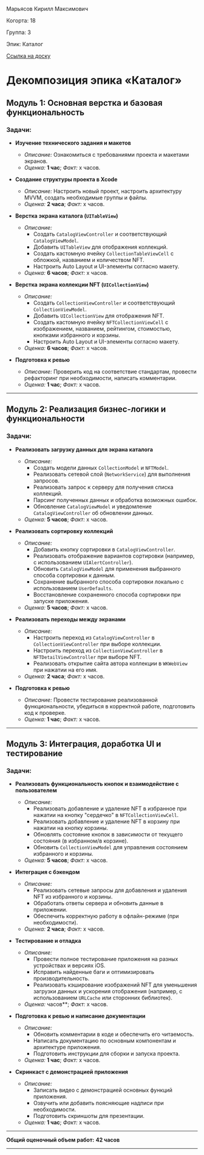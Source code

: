 Марьясов Кирилл Максимович

Когорта: 18

Группа: 3

Эпик: Каталог

[Ссылка на доску](https://github.com/users/usvladis/projects/4)

# Декомпозиция эпика «Каталог»

## Модуль 1: Основная верстка и базовая функциональность

### Задачи:

- **Изучение технического задания и макетов**
    
    - _Описание:_ Ознакомиться с требованиями проекта и макетами экранов.
    - _Оценка:_ **1 час**; _Факт:_ x часов.
    
- **Создание структуры проекта в Xcode**
    
    - _Описание:_ Настроить новый проект, настроить архитектуру MVVM, создать необходимые группы и файлы.
    - _Оценка:_ **2 часа**; _Факт:_ x часов.
    
- **Верстка экрана каталога (`UITableView`)**
    
    - _Описание:_
        - Создать `CatalogViewController` и соответствующий `CatalogViewModel`.
        - Добавить `UITableView` для отображения коллекций.
        - Создать кастомную ячейку `CollectionTableViewCell` с обложкой, названием и количеством NFT.
        - Настроить Auto Layout и UI-элементы согласно макету.
    - _Оценка:_ **6 часов**; _Факт:_ x часов.
    
- **Верстка экрана коллекции NFT (`UICollectionView`)**
    
    - _Описание:_
        - Создать `CollectionViewController` и соответствующий `CollectionViewModel`.
        - Добавить `UICollectionView` для отображения NFT.
        - Создать кастомную ячейку `NFTCollectionViewCell` с изображением, названием, рейтингом, стоимостью, кнопками избранного и корзины.
        - Настроить Auto Layout и UI-элементы согласно макету.
    - _Оценка:_ **6 часов**; _Факт:_ x часов.
    
- **Подготовка к ревью**
    
    - _Описание:_ Проверить код на соответствие стандартам, провести рефакторинг при необходимости, написать комментарии.
    - _Оценка:_ **1 час**; _Факт:_ x часов.

---

## Модуль 2: Реализация бизнес-логики и функциональности

### Задачи:

- **Реализовать загрузку данных для экрана каталога**
    
    - _Описание:_
        - Создать модели данных `CollectionModel` и `NFTModel`.
        - Реализовать сетевой слой (`NetworkService`) для выполнения запросов.
        - Реализовать запрос к серверу для получения списка коллекций.
        - Парсинг полученных данных и обработка возможных ошибок.
        - Обновление `CatalogViewModel` и уведомление `CatalogViewController` об обновлении данных.
    - _Оценка:_ **5 часов**; _Факт:_ x часов.
    
- **Реализовать сортировку коллекций**
    
    - _Описание:_
        - Добавить кнопку сортировки в `CatalogViewController`.
        - Реализовать отображение вариантов сортировки (например, с использованием `UIAlertController`).
        - Обновить `CatalogViewModel` для применения выбранного способа сортировки к данным.
        - Сохранение выбранного способа сортировки локально с использованием `UserDefaults`.
        - Восстановление сохраненного способа сортировки при запуске приложения.
    - _Оценка:_ **5 часов**; _Факт:_ x часов.
    
- **Реализовать переходы между экранами**
    
    - _Описание:_
        - Настроить переход из `CatalogViewController` в `CollectionViewController` при выборе коллекции.
        - Настроить переход из `CollectionViewController` в `NFTDetailViewController` при выборе NFT.
        - Реализовать открытие сайта автора коллекции в `WKWebView` при нажатии на его имя.
    - _Оценка:_ **2 часа**; _Факт:_ x часов.
    
- **Подготовка к ревью**
    
    - _Описание:_ Провести тестирование реализованной функциональности, убедиться в корректной работе, подготовить код к проверке.
    - _Оценка:_ **1 час**; _Факт:_ x часов.

---

## Модуль 3: Интеграция, доработка UI и тестирование

### Задачи:

- **Реализовать функциональность кнопок и взаимодействие с пользователем**
    
    - _Описание:_
        - Реализовать добавление и удаление NFT в избранное при нажатии на кнопку "сердечко" в `NFTCollectionViewCell`.
        - Реализовать добавление и удаление NFT в корзину при нажатии на кнопку корзины.
        - Обновлять состояние кнопок в зависимости от текущего состояния (в избранном/в корзине).
        - Обновить `CollectionViewModel` для управления состоянием избранного и корзины.
    - _Оценка:_ **5 часов**; _Факт:_ x часов.
    
- **Интеграция с бэкендом**
    
    - _Описание:_
        - Реализовать сетевые запросы для добавления и удаления NFT из избранного и корзины.
        - Обработать ответы сервера и обновить данные в приложении.
        - Обеспечить корректную работу в офлайн-режиме (при необходимости).
    - _Оценка:_ **2 часа**; _Факт:_ x часов.
    
- **Тестирование и отладка**
    
    - _Описание:_
        - Провести полное тестирование приложения на разных устройствах и версиях iOS.
        - Исправить найденные баги и оптимизировать производительность.
        - Реализовать кэширование изображений NFT для уменьшения загрузки данных и ускорения отображения (например, с использованием `URLCache` или сторонних библиотек).
    - _Оценка:_  часов**; _Факт:_ x часов.
    
- **Подготовка к ревью и написание документации**
    
    - _Описание:_
        - Обновить комментарии в коде и обеспечить его читаемость.
        - Написать документацию по основным компонентам и архитектуре приложения.
        - Подготовить инструкции для сборки и запуска проекта.
    - _Оценка:_ **1 час**; _Факт:_ x часов.
    
- **Скринкаст с демонстрацией приложения**
    
    - _Описание:_
        - Записать видео с демонстрацией основных функций приложения.
        - Озвучить или добавить поясняющие надписи при необходимости.
        - Подготовить скриншоты для презентации.
    - _Оценка:_ **1 час**; _Факт:_ x часов.

---

**Общий оценочный объем работ:** **42 часов**

---
